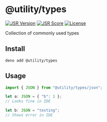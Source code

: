 # @utility/types

[![JSR Version](https://jsr.io/badges/@utility/string)](https://jsr.io/@utility/string)
[![JSR Score](https://jsr.io/badges/@utility/string/score)](https://jsr.io/@utility/string/score)
[![License](https://img.shields.io/github/license/utilityjs/string.svg?label=License)](/LICENSE)

Collection of commonly used types

## Install

```shell
deno add @utility/types
```

## Usage

```typescript
import { JSON } from "@utility/types/json";

let a: JSON = { "b": 1 };
// Looks fine in IDE

let b: JSON = "testing";
// Shows error in IDE

```
